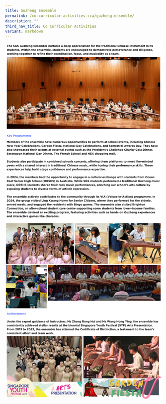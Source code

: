 ```yaml
---
title: Guzheng Ensemble
permalink: /co-curricular-activities-cca/guzheng-ensemble/
description: ""
third_nav_title: Co Curricular Activities
variant: markdown
---
```

![](/images/guzheng2024__1_.png)
![](/images/guzheng2024__2_.png)
![](/images/guzheng2024__3_.png)
![](/images/guzheng2024__4_.png)